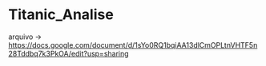 # Titanic_Analise

arquivo -> 
https://docs.google.com/document/d/1sYo0RQ1bqiAA13dlCmOPLtnVHTF5n28Tddbq7k3PkOA/edit?usp=sharing
